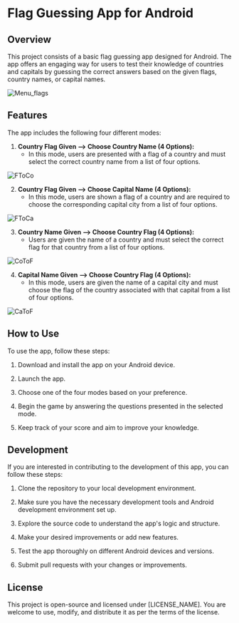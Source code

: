 # Flag Guessing App for Android

## Overview

This project consists of a basic flag guessing app designed for Android. The app offers an engaging way for users to test their knowledge of countries and capitals by guessing the correct answers based on the given flags, country names, or capital names.

![Menu_flags](https://user-images.githubusercontent.com/101838134/229616927-c48b10d6-3dcc-4356-bcff-c4384b6a1bef.jpg)

## Features

The app includes the following four different modes:

1. **Country Flag Given --> Choose Country Name (4 Options):**
    - In this mode, users are presented with a flag of a country and must select the correct country name from a list of four options.

![FToCo](https://user-images.githubusercontent.com/101838134/230610917-5261387b-c4bd-455d-b4b7-6fa3d088dd20.jpg)

2. **Country Flag Given --> Choose Capital Name (4 Options):**
    - In this mode, users are shown a flag of a country and are required to choose the corresponding capital city from a list of four options.

![FToCa](https://user-images.githubusercontent.com/101838134/230610925-5ce52f4b-8e95-447b-b79a-e36b3819a08d.jpg)

3. **Country Name Given --> Choose Country Flag (4 Options):**
    - Users are given the name of a country and must select the correct flag for that country from a list of four options.

![CoToF](https://user-images.githubusercontent.com/101838134/230610938-3dbf0de0-1bf0-40b6-a085-f101300def35.jpg)

4. **Capital Name Given --> Choose Country Flag (4 Options):**
    - In this mode, users are given the name of a capital city and must choose the flag of the country associated with that capital from a list of four options.

![CaToF](https://user-images.githubusercontent.com/101838134/230610947-07cdf7a1-d75c-442c-8d70-f786d4bba716.jpg)

## How to Use

To use the app, follow these steps:

1. Download and install the app on your Android device.

2. Launch the app.

3. Choose one of the four modes based on your preference.

4. Begin the game by answering the questions presented in the selected mode.

5. Keep track of your score and aim to improve your knowledge.

## Development

If you are interested in contributing to the development of this app, you can follow these steps:

1. Clone the repository to your local development environment.

2. Make sure you have the necessary development tools and Android development environment set up.

3. Explore the source code to understand the app's logic and structure.

4. Make your desired improvements or add new features.

5. Test the app thoroughly on different Android devices and versions.

6. Submit pull requests with your changes or improvements.

## License

This project is open-source and licensed under [LICENSE_NAME]. You are welcome to use, modify, and distribute it as per the terms of the license.